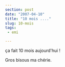 ```yaml
---
section: post
date: "2007-04-10"
title: "10 mois ...."
slug: 10-mois
tags:
 - emi

---
```


ça fait 10 mois aujourd'hui !

Gros bisous ma chérie.
